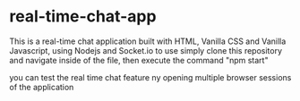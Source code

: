 # real-time-chat-app
This is a real-time chat application built with HTML, Vanilla CSS and Vanilla Javascript, using Nodejs and Socket.io
to use simply clone this repository and navigate inside of the file, then execute the command "npm start"

you can test the real time chat feature ny opening multiple browser sessions of the application
